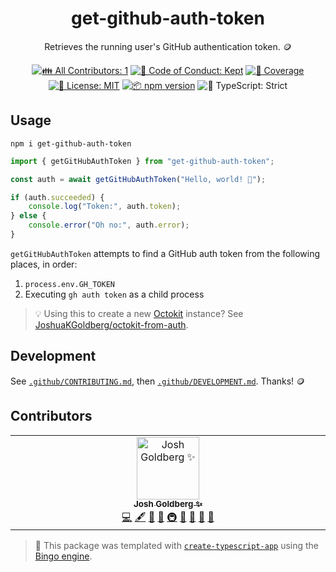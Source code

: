 <h1 align="center">get-github-auth-token</h1>

<p align="center">
	Retrieves the running user's GitHub authentication token.
	🪙
</p>

<p align="center">
	<!-- prettier-ignore-start -->
	<!-- ALL-CONTRIBUTORS-BADGE:START - Do not remove or modify this section -->
	<a href="#contributors" target="_blank"><img alt="👪 All Contributors: 1" src="https://img.shields.io/badge/%F0%9F%91%AA_all_contributors-1-21bb42.svg" /></a>
<!-- ALL-CONTRIBUTORS-BADGE:END -->
	<!-- prettier-ignore-end -->
	<a href="https://github.com/JoshuaKGoldberg/get-github-auth-token/blob/main/.github/CODE_OF_CONDUCT.md" target="_blank"><img alt="🤝 Code of Conduct: Kept" src="https://img.shields.io/badge/%F0%9F%A4%9D_code_of_conduct-kept-21bb42" /></a>
	<a href="https://codecov.io/gh/JoshuaKGoldberg/get-github-auth-token" target="_blank"><img alt="🧪 Coverage" src="https://img.shields.io/codecov/c/github/JoshuaKGoldberg/get-github-auth-token?label=%F0%9F%A7%AA%20coverage" /></a>
	<a href="https://github.com/JoshuaKGoldberg/get-github-auth-token/blob/main/LICENSE.md" target="_blank"><img alt="📝 License: MIT" src="https://img.shields.io/badge/%F0%9F%93%9D_license-MIT-21bb42.svg" /></a>
	<a href="http://npmjs.com/package/get-github-auth-token" target="_blank"><img alt="📦 npm version" src="https://img.shields.io/npm/v/get-github-auth-token?color=21bb42&label=%F0%9F%93%A6%20npm" /></a>
	<img alt="💪 TypeScript: Strict" src="https://img.shields.io/badge/%F0%9F%92%AA_typescript-strict-21bb42.svg" />
</p>

## Usage

```shell
npm i get-github-auth-token
```

```ts
import { getGitHubAuthToken } from "get-github-auth-token";

const auth = await getGitHubAuthToken("Hello, world! 💖");

if (auth.succeeded) {
	console.log("Token:", auth.token);
} else {
	console.error("Oh no:", auth.error);
}
```

`getGitHubAuthToken` attempts to find a GitHub auth token from the following places, in order:

1. `process.env.GH_TOKEN`
2. Executing `gh auth token` as a child process

> 💡 Using this to create a new [Octokit](https://octokit.github.io/rest.js) instance?
> See [JoshuaKGoldberg/octokit-from-auth](https://github.com/JoshuaKGoldberg/octokit-from-auth).

## Development

See [`.github/CONTRIBUTING.md`](./.github/CONTRIBUTING.md), then [`.github/DEVELOPMENT.md`](./.github/DEVELOPMENT.md).
Thanks! 🪙

## Contributors

<!-- spellchecker: disable -->
<!-- ALL-CONTRIBUTORS-LIST:START - Do not remove or modify this section -->
<!-- prettier-ignore-start -->
<!-- markdownlint-disable -->
<table>
  <tbody>
    <tr>
      <td align="center" valign="top" width="14.28%"><a href="http://www.joshuakgoldberg.com/"><img src="https://avatars.githubusercontent.com/u/3335181?v=4?s=100" width="100px;" alt="Josh Goldberg ✨"/><br /><sub><b>Josh Goldberg ✨</b></sub></a><br /><a href="https://github.com/JoshuaKGoldberg/get-github-auth-token/commits?author=JoshuaKGoldberg" title="Code">💻</a> <a href="#content-JoshuaKGoldberg" title="Content">🖋</a> <a href="https://github.com/JoshuaKGoldberg/get-github-auth-token/commits?author=JoshuaKGoldberg" title="Documentation">📖</a> <a href="#ideas-JoshuaKGoldberg" title="Ideas, Planning, & Feedback">🤔</a> <a href="#infra-JoshuaKGoldberg" title="Infrastructure (Hosting, Build-Tools, etc)">🚇</a> <a href="#maintenance-JoshuaKGoldberg" title="Maintenance">🚧</a> <a href="#projectManagement-JoshuaKGoldberg" title="Project Management">📆</a> <a href="#tool-JoshuaKGoldberg" title="Tools">🔧</a> <a href="https://github.com/JoshuaKGoldberg/get-github-auth-token/issues?q=author%3AJoshuaKGoldberg" title="Bug reports">🐛</a></td>
    </tr>
  </tbody>
</table>

<!-- markdownlint-restore -->
<!-- prettier-ignore-end -->

<!-- ALL-CONTRIBUTORS-LIST:END -->
<!-- spellchecker: enable -->

> 💝 This package was templated with [`create-typescript-app`](https://github.com/JoshuaKGoldberg/create-typescript-app) using the [Bingo engine](https://create.bingo).
